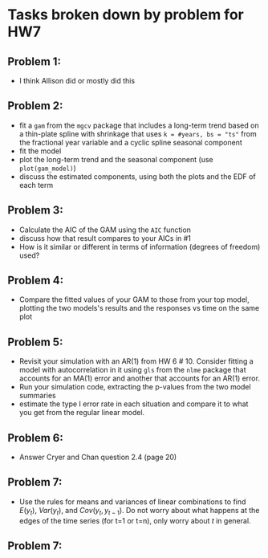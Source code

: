 Tasks broken down by problem for HW7
======================================
## Problem 1:
* I think Allison did or mostly did this

## Problem 2:
* fit a `gam` from the `mgcv` package that includes a long-term trend based on a thin-plate spline with shrinkage that uses `k = #years, bs = "ts"` from the fractional year variable and a cyclic spline seasonal component
* fit the model
* plot the long-term trend and the seasonal component (use `plot(gam_model)`)
* discuss the estimated components, using both the plots and the EDF of each term

## Problem 3:
* Calculate the AIC of the GAM using the `AIC` function
* discuss how that result compares to your AICs in #1
* How is it similar or different in terms of information (degrees of freedom) used?

## Problem 4:
* Compare the fitted values of your GAM to those from your top model, plotting the two models's results and the responses vs time on the same plot

## Problem 5:
* Revisit your simulation with an AR(1) from HW 6 \# 10. Consider fitting a model with autocorrelation in it using `gls` from the `nlme` package that accounts for an MA(1) error and another that accounts for an AR(1) error.
* Run your simulation code, extracting the p-values from the two model summaries
* estimate the type I error rate in each situation and compare it to what you get from the regular linear model. 

## Problem 6:
* Answer Cryer and Chan question 2.4 (page 20)

## Problem 7:
* Use the rules for means and variances of linear combinations to find $E(y_t)$, $Var(y_t)$, and $Cov(y_t,y_{t-1})$. Do not worry about what happens at the edges of the time series (for t=1 or t=n), only worry about $t$ in general. 

## Problem 7: